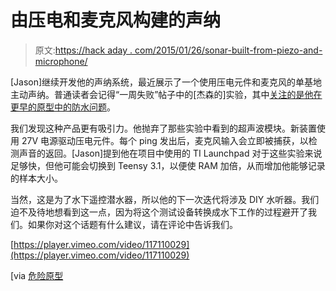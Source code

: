 # 由压电和麦克风构建的声纳

> 原文:[https://hack aday . com/2015/01/26/sonar-built-from-piezo-and-microphone/](https://hackaday.com/2015/01/26/sonar-built-from-piezo-and-microphone/)

[Jason]继续开发他的声纳系统，最近展示了一个使用压电元件和麦克风的单基地主动声纳。普通读者会记得“一周失败”帖子中的[杰森的]实验，其中[关注的是他在更早的原型中的防水问题](http://hackaday.com/2014/10/02/fail-of-the-week-sonar-submersibility-sealing/)。

我们发现这种产品更有吸引力。他抛弃了那些实验中看到的超声波模块。新装置使用 27V 电源驱动压电元件。每个 ping 发出后，麦克风输入会立即被捕获，以检测声音的返回。[Jason]提到他在项目中使用的 TI Launchpad 对于这些实验来说足够快，但他可能会切换到 Teensy 3.1，以便使 RAM 加倍，从而增加他能够记录的样本大小。

当然，这是为了水下遥控潜水器，所以他的下一次迭代将涉及 DIY 水听器。我们迫不及待地想看到这一点，因为将这个测试设备转换成水下工作的过程避开了我们。如果你对这个话题有什么建议，请在评论中告诉我们。

[https://player.vimeo.com/video/117110029](https://player.vimeo.com/video/117110029)

[via [危险原型](http://dangerousprototypes.com/2015/01/21/audible-frequency-chirp-sonar-with-the-stellaris-launchpad/)